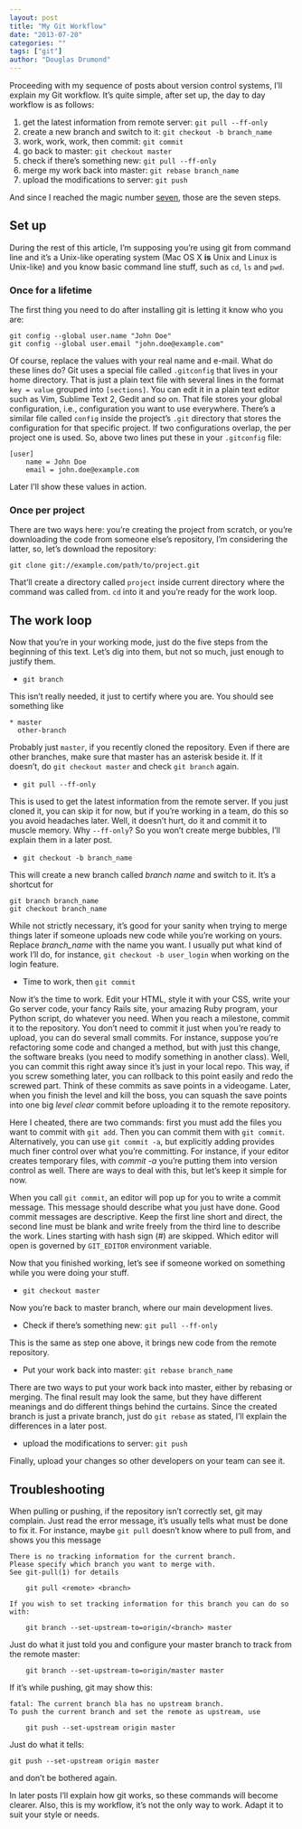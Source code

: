 ```yaml
---
layout: post
title: "My Git Workflow"
date: "2013-07-20"
categories: ""
tags: ["git"]
author: "Douglas Drumond"
---
```


Proceeding with my sequence of posts about version control systems, I’ll
explain my Git workflow. It’s quite simple, after set up, the day to day
workflow is as follows:  
1. get the latest information from remote server: `git pull --ff-only`  
2. create a new branch and switch to it: `git checkout -b branch_name`  
3. work, work, work, then commit: `git commit`  
4. go back to master: `git checkout master`  
5. check if there’s something new: `git pull --ff-only`  
6. merge my work back into master: `git rebase branch_name`  
7. upload the modifications to server: `git push`  

And since I reached the magic number
[seven](http://en.wikipedia.org/wiki/The_Magical_Number_Seven,_Plus_or_Minus_Two),
those are the seven steps.

## Set up

During the rest of this article, I’m supposing you’re using git from command
line and it’s a Unix-like operating system (Mac OS X **is** Unix and Linux is
Unix-like) and you know basic command line stuff, such as `cd`, `ls` and `pwd`.

### Once for a lifetime

The first thing you need to do after installing git is letting it know who you
are:

    git config --global user.name "John Doe"
    git config --global user.email "john.doe@example.com"

Of course, replace the values with your real name and e-mail. What do these
lines do? Git uses a special file called `.gitconfig` that lives in your home
directory. That is just a plain text file with several lines in the format `key
= value` grouped into `[sections]`. You can edit it in a plain text editor such
as Vim, Sublime Text 2, Gedit and so on. That file stores your global
configuration, i.e., configuration you want to use everywhere. There’s
a similar file called `config` inside the project’s `.git` directory that
stores the configuration for that specific project. If two configurations
overlap, the per project one is used. So, above two lines put these in your
`.gitconfig` file:

    [user]
        name = John Doe
        email = john.doe@example.com

Later I’ll show these values in action.

### Once per project

There are two ways here: you’re creating the project from scratch, or you’re
downloading the code from someone else’s repository, I’m considering the
latter, so, let’s download the repository:

    git clone git://example.com/path/to/project.git

That’ll create a directory called `project` inside current directory where the
command was called from. `cd` into it and you’re ready for the work loop.

## The work loop

Now that you’re in your working mode, just do the five steps from the beginning
of this text. Let’s dig into them, but not so much, just enough to justify
them.

* `git branch`

This isn’t really needed, it just to certify where you are. You should see
something like

    * master
      other-branch

Probably just `master`, if you recently cloned the repository. Even if there
are other branches, make sure that master has an asterisk beside it. If it
doesn’t, do `git checkout master` and check `git branch` again.

* `git pull --ff-only`

This is used to get the latest information from the remote server. If you just
cloned it, you can skip it for now, but if you’re working in a team, do this so
you avoid headaches later. Well, it doesn’t hurt, do it and commit it to muscle
memory. Why `--ff-only`? So you won’t create merge bubbles, I’ll explain them
in a later post.

* `git checkout -b branch_name`

This will create a new branch called *branch name* and switch to it. It’s
a shortcut for

    git branch branch_name
    git checkout branch_name

While not strictly necessary, it’s good for your sanity when trying to merge
things later if someone uploads new code while you’re working on yours. Replace
*branch_name* with the name you want. I usually put what kind of work I’ll do,
for instance, `git checkout -b user_login` when working on the login feature.

* Time to work, then `git commit`

Now it’s the time to work. Edit your HTML, style it with your CSS, write your
Go server code, your fancy Rails site, your amazing Ruby program, your Python
script, do whatever you need. When you reach a milestone, commit it to the
repository. You don’t need to commit it just when you’re ready to upload, you
can do several small commits. For instance, suppose you’re refactoring some
code and changed a method, but with just this change, the software breaks (you
need to modify something in another class). Well, you can commit this right
away since it’s just in your local repo. This way, if you screw something
later, you can rollback to this point easily and redo the screwed part. Think
of these commits as save points in a videogame. Later, when you finish the
level and kill the boss, you can squash the save points into one big *level
clear* commit before uploading it to the remote repository.

Here I cheated, there are two commands: first you must add the files you want
to commit with `git add`. Then you can commit them with `git commit`.
Alternatively, you can use `git commit -a`, but explicitly adding provides much
finer control over what you’re committing. For instance, if your editor creates
temporary files, with *commit -a* you’re putting them into version control as
well. There are ways to deal with this, but let’s keep it simple for now.

When you call `git commit`, an editor will pop up for you to write a commit
message. This message should describe what you just have done. Good commit
messages are descriptive. Keep the first line short and direct, the second line
must be blank and write freely from the third line to describe the work. Lines
starting with hash sign (#) are skipped. Which editor will open is governed by
`GIT_EDITOR` environment variable.

Now that you finished working, let’s see if someone worked on something while
you were doing your stuff.

* `git checkout master`

Now you’re back to master branch, where our main development lives.

* Check if there’s something new: `git pull --ff-only`

This is the same as step one above, it brings new code from the remote repository.

* Put your work back into master: `git rebase branch_name`

There are two ways to put your work back into master, either by rebasing or
merging. The final result may look the same, but they have different meanings
and do different things behind the curtains. Since the created branch is just
a private branch, just do `git rebase` as stated, I’ll explain the differences
in a later post.

* upload the modifications to server: `git push`

Finally, upload your changes so other developers on your team can see it.

## Troubleshooting

When pulling or pushing, if the repository isn’t correctly set, git may
complain. Just read the error message, it’s usually tells what must be done to
fix it. For instance, maybe `git pull` doesn’t know where to pull from, and
shows you this message

    There is no tracking information for the current branch.
    Please specify which branch you want to merge with.
    See git-pull(1) for details

        git pull <remote> <branch>

    If you wish to set tracking information for this branch you can do so with:

        git branch --set-upstream-to=origin/<branch> master

Just do what it just told you and configure your master branch to track from
the remote master:

        git branch --set-upstream-to=origin/master master

If it’s while pushing, git may show this:

    fatal: The current branch bla has no upstream branch.
    To push the current branch and set the remote as upstream, use

        git push --set-upstream origin master

Just do what it tells:

    git push --set-upstream origin master

and don’t be bothered again.

In later posts I’ll explain how git works, so these commands will become
clearer. Also, this is my workflow, it’s not the only way to work. Adapt it to
suit your style or needs.

